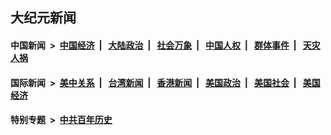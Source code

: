 ## 大纪元新闻

#### 中国新闻 &nbsp;>&nbsp; [中国经济](indexes/ncid283/README.md?05010445) &nbsp;| &nbsp; [大陆政治](indexes/ncid277/README.md?05010445) &nbsp;| &nbsp; [社会万象](indexes/ncid282/README.md?05010445) &nbsp;| &nbsp; [中国人权](indexes/ncid278/README.md?05010445) &nbsp;| &nbsp; [群体事件](indexes/ncid279/README.md?05010445) &nbsp;| &nbsp; [天灾人祸](indexes/ncid280/README.md?05010445)

#### 国际新闻 &nbsp;>&nbsp; [美中关系](indexes/nf1412576/README.md?05010445) &nbsp;| &nbsp; [台湾新闻](indexes/ncid1349361/README.md?05010445) &nbsp;| &nbsp; [香港新闻](indexes/ncid1349362/README.md?05010445) &nbsp;| &nbsp; [美国政治](indexes/ncid1078159/README.md?05010445) &nbsp;| &nbsp; [美国社会](indexes/ncid1078160/README.md?05010445) &nbsp;| &nbsp; [美国经济](indexes/ncid1078158/README.md?05010445)

#### 特别专题 &nbsp;>&nbsp; [中共百年历史](https://github.com/easy2view/epoch-special/blob/master/README.md?05010445)  

